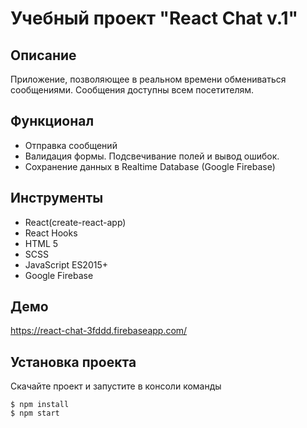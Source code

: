# Учебный проект "React Chat v.1"

## Описание

Приложение, позволяющее в реальном времени обмениваться сообщениями. Сообщения доступны всем посетителям.

## Функционал
- Отправка сообщений
- Валидация формы. Подсвечивание полей и вывод ошибок.
- Сохранение данных в Realtime Database (Google Firebase)

## Инструменты
- React(create-react-app)
- React Hooks
- HTML 5
- SCSS
- JavaScript ES2015+
- Google Firebase

## Демо
https://react-chat-3fddd.firebaseapp.com/

## Установка проекта
Скачайте проект и запустите в консоли команды
```
$ npm install
$ npm start
```